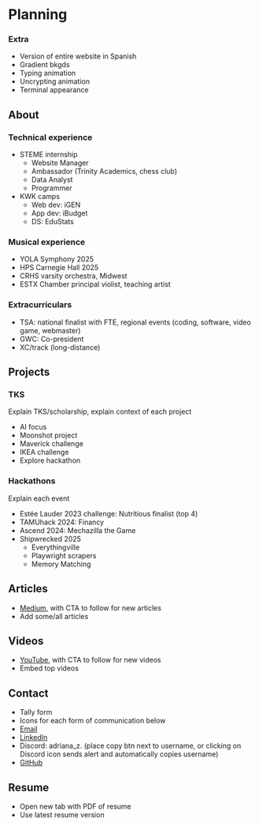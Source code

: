 # Planning

### Extra
- Version of entire website in Spanish
- Gradient bkgds
- Typing animation
- Uncrypting animation
- Terminal appearance

## About

### Technical experience
- STEME internship
    - Website Manager
    - Ambassador (Trinity Academics, chess club)
    - Data Analyst
    - Programmer
- KWK camps
    - Web dev: iGEN
    - App dev: iBudget
    - DS: EduStats

### Musical experience
- YOLA Symphony 2025
- HPS Carnegie Hall 2025
- CRHS varsity orchestra, Midwest
- ESTX Chamber principal violist, teaching artist

### Extracurriculars
- TSA: national finalist with FTE, regional events (coding, software, video game, webmaster)
- GWC: Co-president
- XC/track (long-distance)

## Projects

### TKS
Explain TKS/scholarship, explain context of each project
- AI focus
- Moonshot project
- Maverick challenge
- IKEA challenge
- Explore hackathon

### Hackathons
Explain each event
- Estée Lauder 2023 challenge: Nutritious finalist (top 4)
- TAMUhack 2024: Financy
- Ascend 2024: Mechazilla the Game
- Shipwrecked 2025
    - Everythingville
    - Playwright scrapers
    - Memory Matching

## Articles
- [Medium](https://medium.com/@aszm), with CTA to follow for new articles
- Add some/all articles

## Videos
- [YouTube](https://www.youtube.com/@aszm), with CTA to follow for new videos
- Embed top videos

## Contact
- Tally form
- Icons for each form of communication below
- [Email](mailto:adrianasofia.zambrano@gmail.com)
- [LinkedIn](https://www.linkedin.com/in/adrianazambrano2009)
- Discord: adriana_z. (place copy btn next to username, or clicking on Discord icon sends alert and automatically copies username)
- [GitHub](https://github.com/aszm101)

## Resume
- Open new tab with PDF of resume
- Use latest resume version